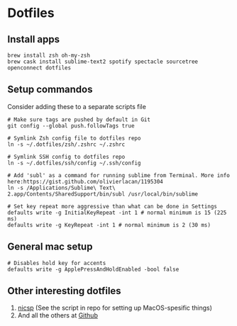 # Dotfiles

## Install apps
```
brew install zsh oh-my-zsh
brew cask install sublime-text2 spotify spectacle sourcetree openconnect dotfiles
```

## Setup commandos 
Consider adding these to a separate scripts file

```
# Make sure tags are pushed by default in Git
git config --global push.followTags true

# Symlink Zsh config file to dotfiles repo
ln -s ~/.dotfiles/zsh/.zshrc ~/.zshrc

# Symlink SSH config to dotfiles repo
ln -s ~/.dotfiles/ssh/config ~/.ssh/config

# Add 'subl' as a command for running sublime from Terminal. More info here:https://gist.github.com/olivierlacan/1195304
ln -s /Applications/Sublime\ Text\ 2.app/Contents/SharedSupport/bin/subl /usr/local/bin/sublime

# Set key repeat more aggressive than what can be done in Settings
defaults write -g InitialKeyRepeat -int 1 # normal minimum is 15 (225 ms)
defaults write -g KeyRepeat -int 1 # normal minimum is 2 (30 ms)

```

## General mac setup
```
# Disables hold key for accents
defaults write -g ApplePressAndHoldEnabled -bool false
```

## Other interesting dotfiles
1. [nicsp](https://github.com/nicksp/dotfiles/blob/master/osx/set-defaults.sh) (See the script in repo for setting up MacOS-spesific things)
1. And all the others at [Github](https://dotfiles.github.io/)
